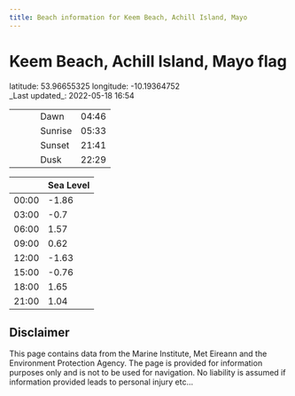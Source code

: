 ```yaml
---
title: Beach information for Keem Beach, Achill Island, Mayo
---
```

# Keem Beach, Achill Island, Mayo <span class="material-icons blue-flag">flag</span>

<div class="location-info">latitude: 53.96655325 longitude: -10.19364752</div>
<div class="met-eireann-warnings"></div>
_Last updated_: 2022-05-18 16:54

|   |   |   |   |   |
|---|---|---|---|---|
|   |   |   | Dawn  | 04:46 |
|   |   |   | Sunrise  | 05:33 |
|   |   |   | Sunset  | 21:41 |
|   |   |   | Dusk  | 22:29 |

<div></div>

|   | Sea Level  |
|---|---|
| 00:00 | -1.86 |
| 03:00 | -0.7 |
| 06:00 | 1.57 |
| 09:00 | 0.62 |
| 12:00 | -1.63 |
| 15:00 | -0.76 |
| 18:00 | 1.65 |
| 21:00 | 1.04 |

## Disclaimer

This page contains data from the Marine Institute,
Met Eireann and the Environment Protection Agency. The page is provided for
information purposes only and is not to be used for navigation. No liability
is assumed if information provided leads to personal injury etc...